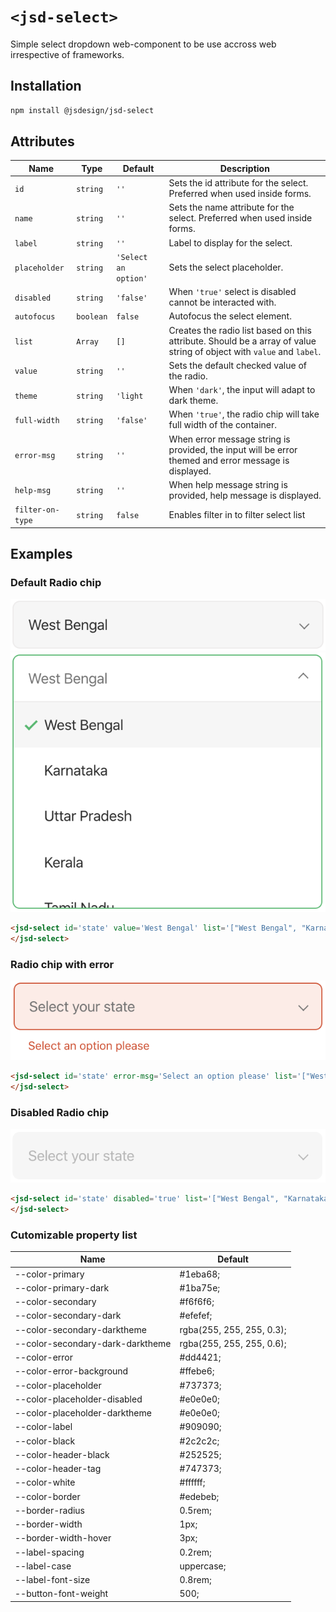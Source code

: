 # `<jsd-select>` 

Simple select dropdown web-component to be use accross web irrespective of frameworks.

## Installation

```sh
npm install @jsdesign/jsd-select
```

## Attributes

| Name | Type | Default | Description
| ---- | ---- | ------- | -----------
| `id` | `string` | `''` | Sets the id attribute for the select. Preferred when used inside forms.
| `name` | `string` | `''` | Sets the name attribute for the select. Preferred when used inside forms.
| `label` | `string` | `''` | Label to display for the select.
| `placeholder` | `string` | `'Select an option'` | Sets the select placeholder.
| `disabled` | `string` | `'false'` | When `'true'` select is disabled cannot be interacted with.
| `autofocus` | `boolean` | `false` | Autofocus the select element.
| `list` | `Array` | `[]` | Creates the radio list based on this attribute. Should be a array of value string of object with `value` and `label`.
| `value` | `string` | `''` | Sets the default checked value of the radio.
| `theme` | `string` | `'light` | When `'dark'`, the input will adapt to dark theme.
| `full-width` | `string` | `'false'` | When `'true'`, the  radio chip will take full width of the container.
| `error-msg` | `string` | `''` | When error message string is provided, the input will be error themed and error message is displayed.
| `help-msg` | `string` | `''` | When help message string is provided, help message is displayed.
| `filter-on-type` | `string` | `false` | Enables filter in to filter select list


## Examples

### Default Radio chip

![](images/select.png)
![](images/select-expanded.png)

```html 
<jsd-select id='state' value='West Bengal' list='["West Bengal", "Karnataka", "Uttar Pradesh", "Kerala", "Tamil Nadu", "Madhya Pradesh"]'>
</jsd-select>
```

### Radio chip with error

![](images/select-error.png)

```html 
<jsd-select id='state' error-msg='Select an option please' list='["West Bengal", "Karnataka", "Uttar Pradesh", "Kerala", "Tamil Nadu", "Madhya Pradesh"]'>
</jsd-select>
```

### Disabled Radio chip

![](images/select-disabled.png)

```html 
<jsd-select id='state' disabled='true' list='["West Bengal", "Karnataka", "Uttar Pradesh", "Kerala", "Tamil Nadu", "Madhya Pradesh"]'>
</jsd-select>
```

### Cutomizable property list

| Name | Default
| ---- | ---- 
|--color-primary | #1eba68;
|--color-primary-dark | #1ba75e;
|--color-secondary | #f6f6f6;
|--color-secondary-dark | #efefef;
|--color-secondary-darktheme | rgba(255, 255, 255, 0.3);
|--color-secondary-dark-darktheme | rgba(255, 255, 255, 0.6);
|--color-error | #dd4421;
|--color-error-background | #ffebe6;
|--color-placeholder | #737373;
|--color-placeholder-disabled | #e0e0e0;
|--color-placeholder-darktheme | #e0e0e0;
|--color-label | #909090;
|--color-black | #2c2c2c;
|--color-header-black | #252525;
|--color-header-tag | #747373;
|--color-white | #ffffff;
|--color-border | #edebeb;
|--border-radius | 0.5rem;
|--border-width | 1px;
|--border-width-hover | 3px;
|--label-spacing | 0.2rem;
|--label-case | uppercase;
|--label-font-size | 0.8rem;
|--button-font-weight | 500;
